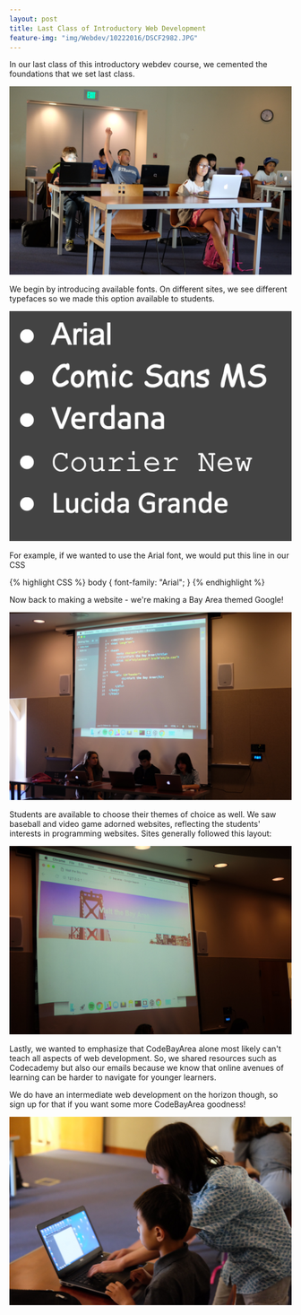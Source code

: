 ```yaml
---
layout: post
title: Last Class of Introductory Web Development
feature-img: "img/Webdev/10222016/DSCF2982.JPG"
---
```


In our last class of this introductory webdev course, we cemented the foundations that we set last class.

![Class](/img/Webdev/10222016/DSCF2973.JPG)

We begin by introducing available fonts. On different sites, we see different typefaces so we made this option available to students.

![Fonts](/img/Webdev/10222016/fontexamples.png)

For example, if we wanted to use the Arial font, we would put this line in our CSS

{% highlight CSS %}
body {
    font-family: "Arial";
}
{% endhighlight %}

Now back to making a website - we're making a Bay Area themed Google!

![CBA Google](/img/Webdev/10222016/DSCF2980.JPG)

Students are available to choose their themes of choice as well. We saw baseball and video game adorned websites, reflecting the students' interests in programming websites. Sites generally followed this layout:

![Prototype](/img/Webdev/10222016/DSCF2982.JPG)

Lastly, we wanted to emphasize that CodeBayArea alone most likely can't teach all aspects of web development. So, we shared resources such as Codecademy but also our emails because we know that online avenues of learning can be harder to navigate for younger learners.

We do have an intermediate web development on the horizon though, so sign up for that if you want some more CodeBayArea goodness!

![Jason](/img/Webdev/10222016/DSCF2965.JPG)

